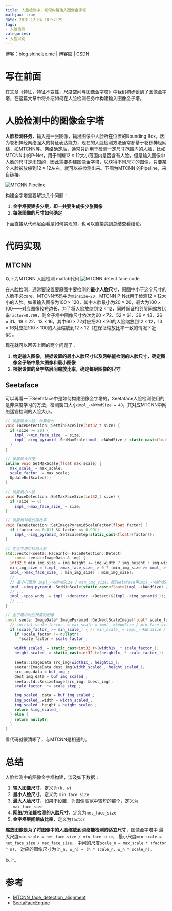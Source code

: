 ```yaml
---
title: 人脸检测中，如何构建输入图像金字塔
mathjax: true
date: 2018-12-04 18:57:29
tags:
- 人脸检测
categories:
- 人脸识别
---
```


博客：[blog.shinelee.me](https://blog.shinelee.me/) | [博客园](https://www.cnblogs.com/shine-lee/) | [CSDN](https://blog.csdn.net/blogshinelee)


# 写在前面
在文章《特征，特征不变性，尺度空间与图像金字塔》中我们初步谈到了图像金字塔，在这篇文章中将介绍如何在人脸检测任务中构建输入图像金子塔。

# 人脸检测中的图像金字塔
**人脸检测任务**，输入是一张图像，输出图像中人脸所在位置的Bounding Box。因为卷积神经网络强大的特征表达能力，现在的人脸检测方法通常都基于卷积神经网络，如[MTCNN](https://kpzhang93.github.io/MTCNN_face_detection_alignment/index.html)等。网络确定后，通常只适用于检测一定尺寸范围内的人脸，比如MTCNN中的P-Net，用于判断$12 \times 12$大小范围内是否含有人脸，但是输入图像中人脸的尺寸是未知的，因此需要构建图像金字塔，以获得不同尺寸的图像，只要某个人脸被放缩到$12\times12$左右，就可以被检测出来。下图为MTCNN 的Pipeline，来自[链接](https://kpzhang93.github.io/MTCNN_face_detection_alignment/index.html)。

![MTCNN Pipeline](https://s1.ax1x.com/2018/12/04/FQDn0A.png)

构建金字塔需要解决几个问题：

 1. **金字塔要建多少层，即一共要生成多少张图像**
 2. **每张图像的尺寸如何确定**

下面直接从代码层面看是如何实现的，也可以直接跳到总结查看结论。

# 代码实现

## MTCNN

以下为MTCNN 人脸检测 matlab代码
![MTCNN detect face code](https://s1.ax1x.com/2018/12/04/FQrzI1.png)

在人脸检测，通常要设置要原图中要检测的**最小人脸尺寸**，原图中小于这个尺寸的人脸不必care，MTCNN代码中为`minsize=20`，MTCNN P-Net用于检测$12\times12$大小的人脸。如果输入图像为$100 \times 120$，其中人脸最小为$20 \times 20$，最大为$100 \times 100$——对应图像较短边长，为了将人脸放缩到$12 \times 12$，同时保证相邻层间缩放比率`factor=0.709`，则金子塔中图像尺寸依次为$60 \times 72$、$52 \times 61$、$36 \times 43$、$26 \times 31$、$18 \times 22$、$13 \times 16$，其中$60 \times 72$对应把$20\times 20$的人脸缩放到$12 \times 12$，$13 \times 16$对应把$100 \times 100$的人脸缩放到$12 \times 12$（在保证缩放比率一致的情况下近似）。

现在就可以回答上面的两个问题了：

 1. **给定输入图像，根据设置的最小人脸尺寸以及网络能检测的人脸尺寸，确定图像金子塔中最大图像和最小图像**
 2. **根据设置的金字塔层间缩放比率，确定每层图像的尺寸**

## Seetaface
可以再看一下Seetaface中是如何构建图像金字塔的，Seetaface人脸检测使用的是非深度学习的方法，检测窗口大小`impl_->kWndSize = 40`，其对应MTCNN中网络适宜检测的人脸大小。

```cpp
// 设置最大人脸，计算最大
void FaceDetection::SetMinFaceSize(int32_t size) {
  if (size >= 20) {
    impl_->min_face_size_ = size;
    impl_->img_pyramid_.SetMaxScale(impl_->kWndSize / static_cast<float>(size));
  }
}

// 设置最大尺度
inline void SetMaxScale(float max_scale) {
  max_scale_ = max_scale;
  scale_factor_ = max_scale;
  UpdateBufScaled();
}

// 设置最小人脸
void FaceDetection::SetMaxFaceSize(int32_t size) {
  if (size >= 0)
    impl_->max_face_size_ = size;
}

// 设置相邻层放缩比率
void FaceDetection::SetImagePyramidScaleFactor(float factor) {
  if (factor >= 0.01f && factor <= 0.99f)
    impl_->img_pyramid_.SetScaleStep(static_cast<float>(factor));
}

// 在金字塔中检测人脸
std::vector<seeta::FaceInfo> FaceDetection::Detect(
    const seeta::ImageData & img) {
  int32_t min_img_size = img.height <= img.width ? img.height : img.width;
  min_img_size = (impl_->max_face_size_ > 0 ? (min_img_size >= impl_->max_face_size_ ? 
  impl_->max_face_size_ : min_img_size) : min_img_size);
  // ...
  // 最小尺度为 impl_->kWndSize / min_img_size，在Seetaface中impl_->kWndSize=40
  impl_->img_pyramid_.SetMinScale(static_cast<float>(impl_->kWndSize) / min_img_size);
  // ...
  impl_->pos_wnds_ = impl_->detector_->Detect(&(impl_->img_pyramid_));
  // ...
}

// 金子塔中对应尺度的图像
const seeta::ImageData* ImagePyramid::GetNextScaleImage(float* scale_factor) {
  // initial scale_factor_ = max_scale = impl_->kWndSize / min_face_size
  if (scale_factor_ >= min_scale_) { // min_scale_ = impl_->kWndSize / min_img_size
    if (scale_factor != nullptr)
      *scale_factor = scale_factor_;

    width_scaled_ = static_cast<int32_t>(width1x_ * scale_factor_);
    height_scaled_ = static_cast<int32_t>(height1x_ * scale_factor_);

    seeta::ImageData src_img(width1x_, height1x_);
    seeta::ImageData dest_img(width_scaled_, height_scaled_);
    src_img.data = buf_img_;
    dest_img.data = buf_img_scaled_;
    seeta::fd::ResizeImage(src_img, &dest_img);
    scale_factor_ *= scale_step_;

    img_scaled_.data = buf_img_scaled_;
    img_scaled_.width = width_scaled_;
    img_scaled_.height = height_scaled_;
    return &img_scaled_;
  } else {
    return nullptr;
  }
}
```
看代码就很清晰了，与MTCNN是相通的。

# 总结
人脸检测中的图像金字塔构建，涉及如下数据：

 1. **输入图像尺寸**，定义为`(h, w)`
 2. **最小人脸尺寸**，定义为 `min_face_size`
 3. **最大人脸尺寸**，如果不设置，为图像高宽中较短的那个，定义为`max_face_size`
 4. **网络/方法能检测的人脸尺寸**，定义为`net_face_size`
 5. **金字塔层间缩放比率**，定义为`factor`

**缩放图像是为了将图像中的人脸缩放到网络能检测的适宜尺寸**，图像金字塔中
最大尺度`max_scale = net_face_size / min_face_size`，
最小尺度`min_scale = net_face_size / max_face_size`，
中间的尺度`scale_n = max_scale * (factor ^ n)`，
对应的图像尺寸为`(h_n, w_n) = (h * scale_n, w_n * scale_n)`。

以上。

# 参考
- [MTCNN_face_detection_alignment](https://github.com/kpzhang93/MTCNN_face_detection_alignment)
- [SeetaFaceEngine](https://github.com/seetaface/SeetaFaceEngine)

